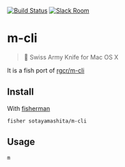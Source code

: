 [![Build Status][travis-badge]][travis-link]
[![Slack Room][slack-badge]][slack-link]

# m-cli

>  Swiss Army Knife for Mac OS X

It is a fish port of [rgcr/m-cli](https://github.com/rgcr/m-cli)

## Install

With [fisherman]

```
fisher sotayamashita/m-cli
```

## Usage

```fish
m
```

[travis-link]: https://travis-ci.org/sotayamashita/m-cli
[travis-badge]: https://img.shields.io/travis/sotayamashita/m-cli.svg
[slack-link]: https://fisherman-wharf.herokuapp.com
[slack-badge]: https://fisherman-wharf.herokuapp.com/badge.svg
[fisherman]: https://github.com/fisherman/fisherman
